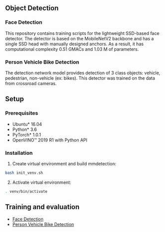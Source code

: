 ## Object Detection


### Face Detection

This repository contains training scripts for the lightweight SSD-based face detector. The detector is based on the MobileNetV2 backbone and has a single SSD head with manually designed anchors. As a result, it has computational complexity 0.51 GMACs and 1.03 M of parameters.

### Person Vehicle Bike Detection

The detection network model provides detection of 3 class objects: vehicle, pedestrian, non-vehicle (ex: bikes).
This detector was trained on the data from crossroad cameras.

## Setup

### Prerequisites

* Ubuntu\* 16.04
* Python\* 3.6
* PyTorch\* 1.0.1
* OpenVINO&trade; 2019 R1 with Python API

### Installation

1. Create virtual environment and build mmdetection:
```bash
bash init_venv.sh
```

2. Activate virtual environment:
```bash
. venv/bin/activate
```

## Training and evaluation

* [Face Detection](./face_detection.md)
* [Person Vehicle Bike Detection](./person_vehicle_bike_detection.md)
